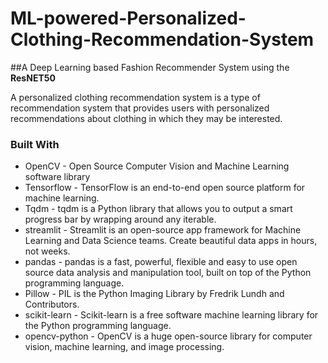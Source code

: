# ML-powered-Personalized-Clothing-Recommendation-System

##A Deep Learning based Fashion Recommender System using the **ResNET50**

A personalized clothing recommendation system is a type of recommendation system that provides users with personalized recommendations about clothing in which they may be interested.



### Built With 
+ OpenCV - Open Source Computer Vision and Machine Learning software library
+ Tensorflow - TensorFlow is an end-to-end open source platform for machine learning.
+ Tqdm - tqdm is a Python library that allows you to output a smart progress bar by wrapping around any iterable.
+ streamlit - Streamlit is an open-source app framework for Machine Learning and Data Science teams. Create beautiful data apps in hours, not weeks.
+ pandas - pandas is a fast, powerful, flexible and easy to use open source data analysis and manipulation tool, built on top of the Python programming language.
+ Pillow - PIL is the Python Imaging Library by Fredrik Lundh and Contributors.
+ scikit-learn - Scikit-learn is a free software machine learning library for the Python programming language.
+ opencv-python - OpenCV is a huge open-source library for computer vision, machine learning, and image processing.
